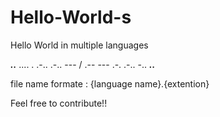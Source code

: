 # Hello-World-s
Hello World in multiple languages

___..___
.... . .-.. .-.. --- / .-- --- .-. .-.. -..
___..___

file name formate :
{language name}.{extention}

Feel free to contribute!!
